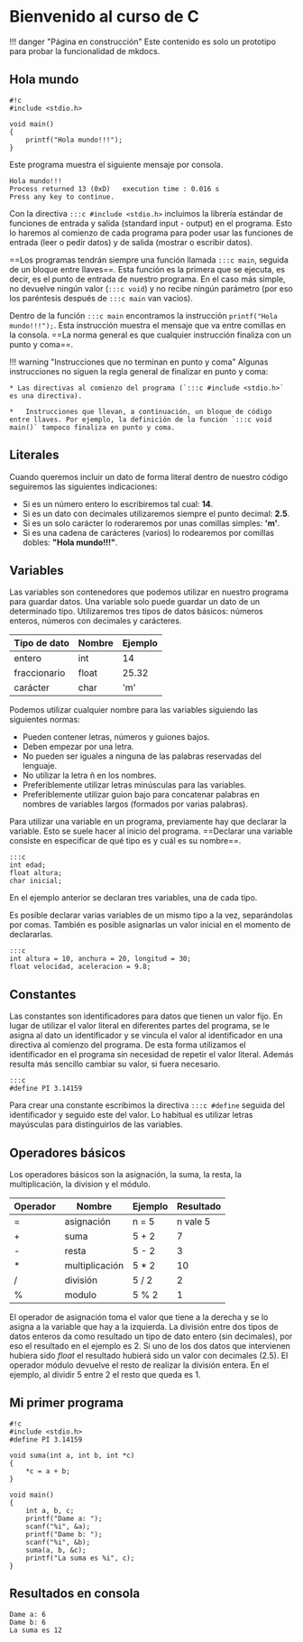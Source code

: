 # Bienvenido al curso de C

!!! danger "Página en construcción"
	Este contenido es solo un prototipo para probar la funcionalidad de mkdocs.

## Hola mundo

	#!c
	#include <stdio.h>

	void main()
	{
	    printf("Hola mundo!!!");
	}

Este programa muestra el siguiente mensaje por consola.

	Hola mundo!!!
	Process returned 13 (0xD)   execution time : 0.016 s
	Press any key to continue.

Con la directiva `:::c #include <stdio.h>` incluimos la librería estándar de funciones de entrada y salida (standard input - output) en el programa. Esto lo haremos al comienzo de cada programa para poder usar las funciones de entrada (leer o pedir datos) y de salida (mostrar o escribir datos).

==Los programas tendrán siempre una función llamada `:::c main`, seguida de un bloque entre llaves==. Esta función es la primera que se ejecuta, es decir, es el punto de entrada de nuestro programa. En el caso más simple, no devuelve ningún valor (`:::c void`) y no recibe ningún parámetro (por eso los paréntesis después de `:::c main` van vacios).

Dentro de la función `:::c main` encontramos la instrucción `printf("Hola mundo!!!");`. Esta instrucción muestra el mensaje que va entre comillas en la consola. ==La norma general es que cualquier instrucción finaliza con un punto y coma==. 

!!! warning "Instrucciones que no terminan en punto y coma"
	Algunas instrucciones no siguen la regla general de finalizar en punto y coma: 

	* Las directivas al comienzo del programa (`:::c #include <stdio.h>` es una directiva).

	* 	Instrucciones que llevan, a continuación, un bloque de código entre llaves. Por ejemplo, la definición de la función `:::c void main()` tampoco finaliza en punto y coma.

## Literales

Cuando queremos incluir un dato de forma literal dentro de nuestro código seguiremos las siguientes indicaciones:

*	Si es un número entero lo escribiremos tal cual: **14**.
* 	Si es un dato con decimales utilizaremos siempre el punto decimal: **2.5**.
*   Si es un solo carácter lo roderaremos por unas comillas simples: **'m'**.
*   Si es una cadena de carácteres (varios) lo rodearemos por comillas dobles: **"Hola mundo!!!"**.

## Variables

Las variables son contenedores que podemos utilizar en nuestro programa para guardar datos. Una variable solo puede guardar un dato de un determinado tipo. Utilizaremos tres tipos de datos básicos: números enteros, números con decimales y carácteres.

|Tipo de dato|Nombre    |Ejemplo|
|------------|----------|-------|
|entero      |int       |14     |
|fraccionario|float     |25.32  |
|carácter    |char      |'m'    |

Podemos utilizar cualquier nombre para las variables siguiendo las siguientes normas:

* 	Pueden contener letras, números y guiones bajos.
*	Deben empezar por una letra.
*	No pueden ser iguales a ninguna de las palabras reservadas del lenguaje.
*	No utilizar la letra ñ en los nombres.
* 	Preferiblemente utilizar letras minúsculas para las variables.
*   Preferiblemente utilizar guion bajo para concatenar palabras en nombres de variables largos (formados por varias palabras).

Para utilizar una variable en un programa, previamente hay que declarar la variable. Esto se suele hacer al inicio del programa. ==Declarar una variable consiste en especificar de qué tipo es y cuál es su nombre==.

	:::c
	int edad;
	float altura;
	char inicial;

En el ejemplo anterior se declaran tres variables, una de cada tipo.

Es posible declarar varias variables de un mismo tipo a la vez, separándolas por comas. También es posible asignarlas un valor inicial en el momento de declararlas.

	:::c
	int altura = 10, anchura = 20, longitud = 30;
	float velocidad, aceleracion = 9.8;

## Constantes

Las constantes son identificadores para datos que tienen un valor fijo. En lugar de utilizar el valor literal en diferentes partes del programa, se le asigna al dato un identificador y se vincula el valor al identificador en una directiva al comienzo del programa. De esta forma utilizamos el identificador en el programa sin necesidad de repetir el valor literal. Además resulta más sencillo cambiar su valor, si fuera necesario.

	:::c
	#define PI 3.14159

Para crear una constante escribimos la directiva `:::c #define` seguida del identificador y seguido este del valor. Lo habitual es utilizar letras mayúsculas para distinguirlos de las variables.

## Operadores básicos

Los operadores básicos son la asignación, la suma, la resta, la multiplicación, la division y el módulo.

|Operador |Nombre        |Ejemplo|Resultado  |
|---------|--------------|-------|-----------|
|=        |asignación    |n = 5  | n vale 5  |
|+        |suma          |5 + 2  | 7         |
|-        |resta         |5 - 2  | 3         |
|*        |multiplicación|5 * 2  | 10        |
|/        |división      |5 / 2  | 2         |
|%        |modulo        |5 % 2  | 1         |

El operador de asignación toma el valor que tiene a la derecha y se lo asigna a la variable que hay a la izquierda. La división entre dos tipos de datos enteros da como resultado un tipo de dato entero (sin decimales), por eso el resultado en el ejemplo es 2. Si uno de los dos datos que intervienen hubiera sido *float* el resultado hubierá sido un valor con decimales (2.5). El operador módulo devuelve el resto de realizar la división entera. En el ejemplo, al dividir 5 entre 2 el resto que queda es 1.

## Mi primer programa

	#!c
	#include <stdio.h>
	#define PI 3.14159

	void suma(int a, int b, int *c)
	{
		*c = a + b;
	}

	void main()
	{
		int a, b, c;
		printf("Dame a: ");
		scanf("%i", &a);
		printf("Dame b: ");
		scanf("%i", &b);
		suma(a, b, &c);
		printf("La suma es %i", c);
	}

## Resultados en consola

	Dame a: 6
	Dame b: 6
	La suma es 12


